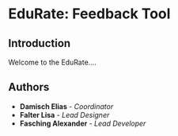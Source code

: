 # EduRate: Feedback Tool

## Introduction

Welcome to the EduRate....

## Authors

- **Damisch Elias** - _Coordinator_
- **Falter Lisa** - _Lead Designer_
- **Fasching Alexander** - _Lead Developer_
